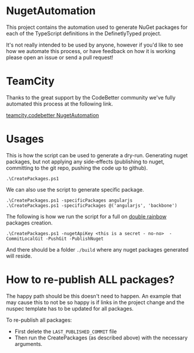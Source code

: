 NugetAutomation
==============================

This project contains the automation used to generate NuGet packages for each of the TypeScript definitions in the DefinetlyTyped project.

It's not really intended to be used by anyone, however if you'd like to see how we automate this process, or have feedback on how it is working please open an issue or send a pull request!

TeamCity
========
Thanks to the great support by the CodeBetter community we've fully automated this process at the following link.

[teamcity.codebetter NugetAutomation](http://teamcity.codebetter.com/viewType.html?buildTypeId=bt957)

Usages
======

This is how the script can be used to generate a dry-run. Generating nuget packages, but not applying any side-effects (publishing to nuget, committing to the git repo, pushing the code up to github).

    .\CreatePackages.ps1

We can also use the script to generate specific package.

    .\CreatePackages.ps1 -specificPackages angularjs
    .\CreatePackages.ps1 -specificPackages @('angularjs', 'backbone')


The following is how we run the script for a full on [double rainbow](http://www.youtube.com/watch?v=OQSNhk5ICTI) packages creation.

    .\CreatePackages.ps1 -nugetApiKey <this is a secret - no-no>  -CommitLocalGit -PushGit -PublishNuget


And there should be a folder `./build` where any nuget packages generated will reside.


How to re-publish ALL packages?
===============================

The happy path should be this doesn't need to happen. An example that may cause this to not be so happy is if links in the project change and the nuspec template has to be updated for all packages.

To re-publish all packages:

- First delete the `LAST_PUBLISHED_COMMIT` file
- Then run the CreatePackages (as described above) with the necessary arguments.


